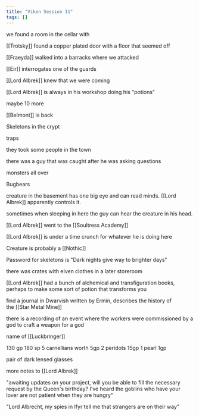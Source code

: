 ```yaml
---
title: "Viken Session 11"
tags: []
---
```


we found a room in the cellar with

[[Trotsky]] found a copper plated door with a floor that seemed off

[[Fraeyda]] walked into a barracks where we attacked

[[Eir]] interrogates one of the guards

[[Lord Albrek]] knew that we were coming

[[Lord Albrek]] is always in his workshop doing his "potions"

maybe 10 more

[[Belmont]] is back

Skeletons in the crypt

traps

they took some people in the town

there was a guy that was caught after he was asking questions

monsters all over

Bugbears

creature in the basement has one big eye and can read minds. [[Lord Albrek]] apparently controls it.

sometimes when sleeping in here the guy can hear the creature in his head.

[[Lord Albrek]] went to the [[Soultress Academy]]

[[Lord Albrek]] is under a time crunch for whatever he is doing here

Creature is probably a [[Nothic]]

Password for skeletons is "Dark nights give way to brighter days"

there was crates with elven clothes in a later storeroom

[[Lord Albrek]] had a bunch of alchemical and transfiguration books, perhaps to make some sort of potion that transforms you

find a journal in Dwarvish written by Ermin, describes the history of the [[Star Metal Mine]]

there is a recording of an event where the workers were commissioned by a god to craft a weapon for a god

name of [[Luckbringer]]

130 gp 180 sp 5 carnellians worth 5gp 2 peridots 15gp 1 pearl 1gp

pair of dark lensed glasses

more notes to [[Lord Albrek]]

"awaiting updates on your project, will you be able to fill the necessary request by the Queen's birthday? I've heard the goblins who have your lover are not patient when they are hungry"

"Lord Albrecht, my spies in Ifyr tell me that strangers are on their way"